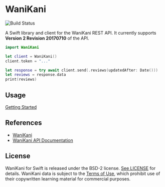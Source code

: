 # WaniKani

![Build Status](https://github.com/aaronsky/wanikani-swift/workflows/CI/badge.svg)

A Swift library and client for the WaniKani REST API. It currently supports **Version 2 Revision 20170710** of the API.

```swift
import WaniKani

let client = WaniKani()
client.token = "..."

let response = try await client.send(.reviews(updatedAfter: Date()))
let reviews = response.data
print(reviews)
```

## Usage

[Getting Started](./Sources/WaniKani/Documentation.docc/Articles/GettingStarted.md)

## References

-   [WaniKani](https://wanikani.com/)
-   [WaniKani API Documentation](https://docs.api.wanikani.com)

## License

WaniKani for Swift is released under the BSD-2 license. [See LICENSE](https://github.com/aaronsky/wanikani-swift/blob/master/LICENSE) for details. WaniKani data is subject to the [Terms of Use](https://www.wanikani.com/terms), which prohibit use of their copywritten learning material for commercial purposes. 
